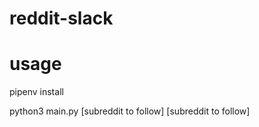 # reddit-slack

# usage

pipenv install

python3 main.py [subreddit to follow] [subreddit to follow]
